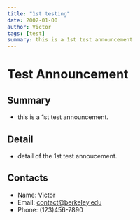 ```yaml
---
title: "1st testing"
date: 2002-01-00
author: Victor
tags: [test]
summary: this is a 1st test announcement 
---
```


# Test Announcement

## Summary

- this is a 1st test announcement.

## Detail

- detail of the 1st test annoucement.

## Contacts

- Name: Victor
- Email: contact@berkeley.edu
- Phone: (123)456-7890

